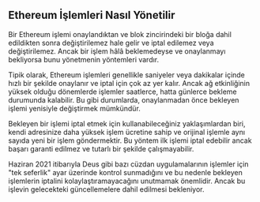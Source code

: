 ## Ethereum İşlemleri Nasıl Yönetilir

Bir Ethereum işlemi onaylandıktan ve blok zincirindeki bir bloğa dahil edildikten sonra değiştirilemez hale gelir ve iptal edilemez veya değiştirilemez. Ancak bir işlem hâlâ beklemedeyse ve onaylanmayı bekliyorsa bunu yönetmenin yöntemleri vardır.

Tipik olarak, Ethereum işlemleri genellikle saniyeler veya dakikalar içinde hızlı bir şekilde onaylanır ve iptal için çok az yer kalır. Ancak ağ etkinliğinin yüksek olduğu dönemlerde işlemler saatlerce, hatta günlerce bekleme durumunda kalabilir. Bu gibi durumlarda, onaylanmadan önce bekleyen işlemi yenisiyle değiştirmek mümkündür.

Bekleyen bir işlemi iptal etmek için kullanabileceğiniz yaklaşımlardan biri, kendi adresinize daha yüksek işlem ücretine sahip ve orijinal işlemle aynı sayıda yeni bir işlem göndermektir. Bu yöntem ilk işlemi iptal edebilir ancak başarı garanti edilmez ve tutarlı bir şekilde çalışmayabilir.

Haziran 2021 itibarıyla Deus gibi bazı cüzdan uygulamalarının işlemler için "tek seferlik" ayar üzerinde kontrol sunmadığını ve bu nedenle bekleyen işlemlerin iptalini kolaylaştıramayacağını unutmamak önemlidir. Ancak bu işlevin gelecekteki güncellemelere dahil edilmesi bekleniyor.